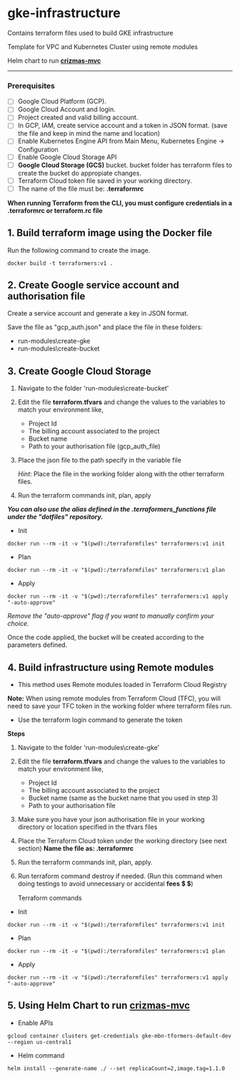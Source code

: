 # gke-infrastructure

Contains terraform files used to build GKE infrastructure

Template for VPC and Kubernetes Cluster using remote modules

Helm chart to run **[crizmas-mvc](https://github.com/raulsebastianmihaila/crizmas-mvc)**

------------

### Prerequisites

- [ ] Google Cloud Platform (GCP).
- [ ] Google Cloud Account and login.
- [ ] Project created and valid billing account.
- [ ] In GCP, IAM, create service account and a token in JSON format. (save the file and keep in mind the name and location)
- [ ] Enable  Kubernetes Engine API from Main Menu, Kubernetes Engine → Configuration
- [ ] Enable Google Cloud Storage API
- [ ] **Google Cloud Storage (GCS)** bucket. bucket folder has terraform files to create the bucket do appropiate changes. 
- [ ] Terraform Cloud token file saved in your working directory.
- [ ] The name of the file must be: **.terraformrc**

**When running Terraform from the CLI, you must configure credentials in a .terraformrc or terraform.rc file**

## 1. Build terraform image using the Docker file

Run the following command to create the image. 

    docker build -t terraformers:v1 .

## 2. Create Google service account and authorisation file

Create a service account and generate a key in JSON format.

Save the file as "gcp_auth.json" and place the file in these folders:
- run-modules\create-gke
- run-modules\create-bucket

## 3. Create Google Cloud Storage 

1. Navigate to the folder 'run-modules\create-bucket'
2. Edit the file **terraform.tfvars** and change the values to the variables to match your environment like,
   
   - Project Id
   - The billing account associated to the project
   - Bucket name
   - Path to your authorisation file (gcp_auth_file)
   
3. Place the json file to the path specify in the variable file 

   _Hint_: Place the file in the working folder along with the other terraform files.
  
4. Run the terraform commands init, plan, apply 

**_You can also use the alias defined in the .terraformers_functions file under the "dotfiles" repository._**

- Init
```shell
docker run --rm -it -v "$(pwd):/terraformfiles" terraformers:v1 init
```
- Plan
```shell
docker run --rm -it -v "$(pwd):/terraformfiles" terraformers:v1 plan
```
- Apply
```shell
docker run --rm -it -v "$(pwd):/terraformfiles" terraformers:v1 apply "-auto-approve"
```

 _Remove the "auto-approve" flag if you want to manually confirm your choice._
 
Once the code applied, the bucket will be created according to the parameters defined.

## 4. Build infrastructure using Remote modules

- This method uses Remote modules loaded in Terraform Cloud Registry 

**Note:** When using remote modules from Terraform Cloud (TFC), you will need to save your TFC token in the working folder where terraform files run.
- Use the terraform login command to generate the token  

**Steps**
1. Navigate to the folder 'run-modules\create-gke'
2. Edit the file **terraform.tfvars** and change the values to the variables to match your environment like,
   - Project Id
   - The billing account associated to the project
   - Bucket name (same as the bucket name that you used in step 3)
   - Path to your authorisation file 
3. Make sure you have your json authorisation file in your working directory or location specified in the tfvars files
4. Place the Terraform Cloud token under the working directory  (see next section)
 **Name the file as: .terraformrc**
6. Run the terraform commands init, plan, apply. 
7. Run terraform command destroy if needed. (Run this command when doing testings to avoid unnecessary or accidental **fees** :heavy_dollar_sign: :heavy_dollar_sign:)

   Terraform commands

- Init
```shell
docker run --rm -it -v "$(pwd):/terraformfiles" terraformers:v1 init
```
- Plan
```shell
docker run --rm -it -v "$(pwd):/terraformfiles" terraformers:v1 plan
```
- Apply
```shell
docker run --rm -it -v "$(pwd):/terraformfiles" terraformers:v1 apply "-auto-approve"
```
## 5. Using Helm Chart to run **[crizmas-mvc](https://github.com/raulsebastianmihaila/crizmas-mvc)**
- Enable APIs
```shell
gcloud container clusters get-credentials gke-mbn-tformers-default-dev --region us-central1 
```
- Helm command
```shell
helm install --generate-name ./ --set replicaCount=2,image.tag=1.1.0 
```

